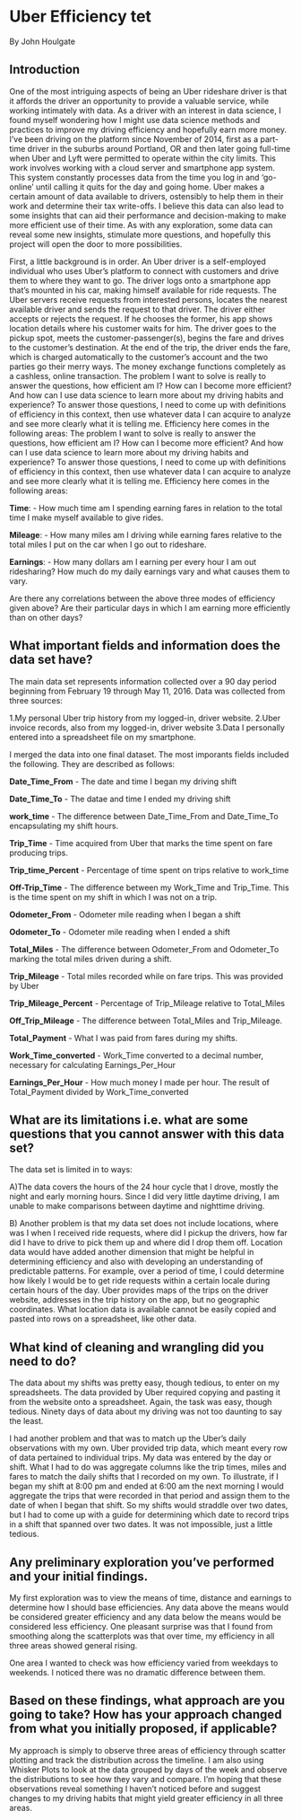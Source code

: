 # Uber Efficiency tet
By John Houlgate
## Introduction
One of the most intriguing aspects of being an Uber rideshare driver is that it affords the driver an opportunity to provide a valuable service, while working intimately with data. As a driver with an interest in data science, I found myself wondering how I might use data science methods and practices to improve my driving efficiency and hopefully earn more money. I’ve been driving on the platform since November of 2014, first as a part-time driver in the suburbs around Portland, OR and then later going full-time when Uber and Lyft were permitted to operate within the city limits. This work involves working with a cloud server and smartphone app system. This system constantly processes data from the time you log in and ‘go-online’ until calling it quits for the day and going home. Uber makes a certain amount of data available to drivers, ostensibly to help them in their work and determine their tax write-offs. I believe this data can also lead to some insights that can aid their performance and decision-making to make more efficient use of their time. As with any exploration, some data can reveal some new insights, stimulate more questions, and hopefully this project will open the door to more possibilities. 

First, a little background is in order. An Uber driver is a self-employed individual who uses Uber’s platform to connect with customers and drive them to where they want to go. The driver logs onto a smartphone app that’s mounted in his car, making himself available for ride requests. The Uber servers receive requests from interested persons, locates the nearest available driver and sends the request to that driver. The driver either accepts or rejects the request. If he chooses the former, his app shows location details where his customer waits for him. The driver goes to the pickup spot, meets the customer-passenger(s), begins the fare and drives to the customer’s destination. At the end of the trip, the driver ends the fare, which is charged automatically to the customer’s account and the two parties go their merry ways. The money exchange functions completely as a cashless, online transaction.
The problem I want to solve is really to answer the questions, how efficient am I?  How can I become more efficient? And how can I use data science to learn more about my driving habits and experience? To answer those questions, I need to come up with definitions of efficiency in this context, then use whatever data I can acquire to analyze and see more clearly what it is telling me. Efficiency here comes in the following areas:
The problem I want to solve is really to answer the questions, how efficient am I?  How can I become more efficient? And how can I use data science to learn more about my driving habits and experience? To answer those questions, I need to come up with definitions of efficiency in this context, then use whatever data I can acquire to analyze and see more clearly what it is telling me. Efficiency here comes in the following areas:

__Time__: - How much time am I spending earning fares in relation to the total time I make myself available to give rides.

__Mileage__: - How many miles am I driving while earning fares relative to the total miles I put on the car when I go out to rideshare.

__Earnings__: - How many dollars am I earning per every hour I am out ridesharing? How much do my daily earnings vary and what causes them to vary.

Are there any correlations between the above three modes of efficiency given above? Are their particular days in which I am earning more efficiently than on other days?

## What important fields and information does the data set have?
The main data set represents information collected over a 90 day period beginning from February 19 through May 11, 2016. Data was collected from three sources:

1.My personal Uber trip history from my logged-in, driver website.
2.Uber invoice records, also from my logged-in, driver website
3.Data I personally entered into a spreadsheet file on my smartphone.

I merged the data into one final dataset. The most imporants fields included the following. They are described as follows:

**Date_Time_From** - The date and time I began my driving shift

**Date_Time_To** - The datae and time I ended my driving shift

**work_time** - The difference between Date_Time_From and Date_Time_To encapsulating my shift hours. 

**Trip_Time** - Time acquired from Uber that marks the time spent on fare producing trips.

**Trip_time_Percent** - Percentage of time spent on trips relative to work_time

**Off-Trip_Time** - The difference between my Work_Time and Trip_Time. This is the time spent on my shift in which I was not on a trip.

**Odometer_From** - Odometer mile reading when I began a shift

**Odometer_To** - Odometer mile reading when I ended a shift

**Total_Miles** - The difference between Odometer_From and Odometer_To marking the total miles driven during a shift.

**Trip_Mileage** - Total miles recorded while on fare trips. This was provided by Uber

**Trip_Mileage_Percent** - Percentage of Trip_Mileage relative to Total_Miles

**Off_Trip_Mileage** - The difference between Total_Miles and Trip_Mileage.

**Total_Payment** - What I was paid from fares during my shifts.

**Work_Time_converted** - Work_Time converted to a decimal number, necessary for calculating Earnings_Per_Hour 

**Earnings_Per_Hour** - How much money I made per hour. The result of Total_Payment divided by Work_Time_converted

## What are its limitations i.e. what are some questions that you cannot answer with this data set?

The data set is limited in to ways:

A)The data covers the hours of the 24 hour cycle that I drove, mostly the night and early morning hours. Since I did very little daytime driving, I am unable to make comparisons between daytime and nighttime driving. 

B) Another problem is that my data set does not include locations, where was I when I received ride requests, where did I pickup the drivers, how far did I have to drive to pick them up and where did I drop them off. Location data would have added another dimension that might be helpful in determining efficiency and also with developing an understanding of predictable patterns. For example, over a period of time, I could determine how likely I would be to get ride requests within a certain locale during certain hours of the day. Uber provides maps of the trips on the driver website, addresses in the trip history on the app, but no geographic coordinates. What location data is available cannot be easily copied and pasted into rows on a spreadsheet, like other data.

## What kind of cleaning and wrangling did you need to do?

The data about my shifts was pretty easy, though tedious, to enter on my spreadsheets. The data provided by Uber required copying and pasting it from the website onto a spreadsheet. Again, the task was easy, though tedious. Ninety days of data about my driving was not too daunting to say the least. 

I had another problem and that was to match up the Uber’s daily observations with my own. Uber provided trip data, which meant every row of data pertained to individual trips. My data was entered by the day or shift. What I had to do was aggregate columns like the trip times, miles and fares to match the daily shifts that I recorded on my own. To illustrate, if I began my shift at 8:00 pm and ended at 6:00 am the next morning I would aggregate the trips that were recorded in that period and assign them to the date of when I began that shift. So my shifts would straddle over two dates, but I had to come up with a guide for determining which date to record trips in a shift that spanned over two dates. It was not impossible, just a little tedious.

## Any preliminary exploration you’ve performed and your initial findings.

My first exploration was to view the means of time, distance and earnings to determine how I should base efficiencies. Any data above the means would be considered greater efficiency and any data below the means would be considered less efficiency. One pleasant surprise was that I found from smoothing along the scatterplots was that over time, my efficiency in all three areas showed general rising.

One area I wanted to check was how efficiency varied from weekdays to weekends. I noticed there was no dramatic difference between them.

## Based on these findings, what approach are you going to take? How has your approach changed from what you initially proposed, if applicable?

My approach is simply to observe three areas of efficiency through scatter plotting and track the distribution across the timeline. I am also using Whisker Plots to look at the data grouped by days of the week and observe the distributions to see how they vary and compare. I’m hoping that these observations reveal something I haven’t noticed before and suggest changes to my driving habits that might yield greater efficiency in all three areas.
